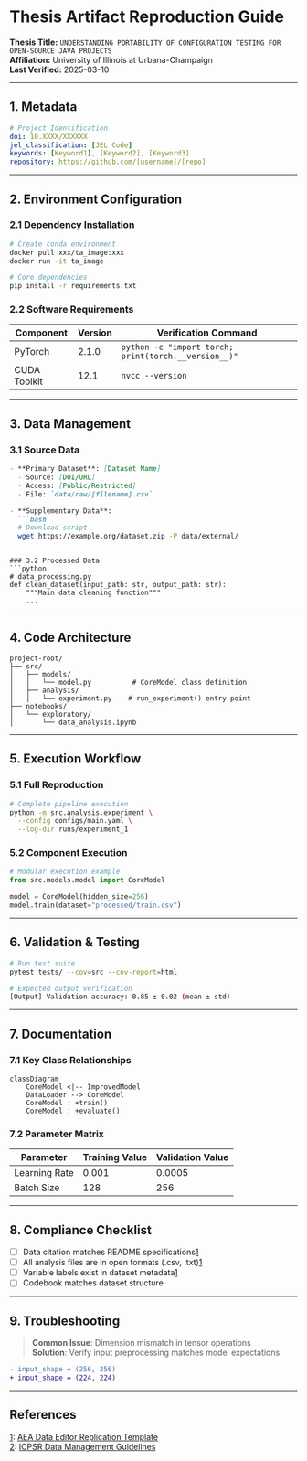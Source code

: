 # Thesis Artifact Reproduction Guide  
**Thesis Title:** `UNDERSTANDING PORTABILITY OF CONFIGURATION TESTING FOR OPEN-SOURCE JAVA PROJECTS`  
**Affiliation:** University of Illinois at Urbana-Champaign  
**Last Verified:** 2025-03-10  

---

## 1. Metadata  
```yaml
# Project Identification
doi: 10.XXXX/XXXXXX  
jel_classification: [JEL Code]  
keywords: [Keyword1], [Keyword2], [Keyword3]  
repository: https://github.com/[username]/[repo]  
```

---

## 2. Environment Configuration  
### 2.1 Dependency Installation  
```bash
# Create conda environment
docker pull xxx/ta_image:xxx
docker run -it ta_image

# Core dependencies
pip install -r requirements.txt
```

### 2.2 Software Requirements  
| Component       | Version  | Verification Command       |  
|-----------------|----------|----------------------------|  
| PyTorch         | 2.1.0    | `python -c "import torch; print(torch.__version__)"` |  
| CUDA Toolkit    | 12.1     | `nvcc --version`           |  

---

## 3. Data Management  
### 3.1 Source Data  
```markdown
- ​**Primary Dataset**: [Dataset Name]  
  - Source: [DOI/URL]  
  - Access: [Public/Restricted]  
  - File: `data/raw/[filename].csv`

- ​**Supplementary Data**:  
  ```bash
  # Download script
  wget https://example.org/dataset.zip -P data/external/
  ```
```

### 3.2 Processed Data  
```python
# data_processing.py
def clean_dataset(input_path: str, output_path: str):
    """Main data cleaning function"""
    ...
```

---

## 4. Code Architecture  
```text
project-root/
├── src/
│   ├── models/
│   │   └── model.py          # CoreModel class definition
│   ├── analysis/
│   │   └── experiment.py    # run_experiment() entry point
├── notebooks/
│   └── exploratory/
│       └── data_analysis.ipynb
```

---

## 5. Execution Workflow  
### 5.1 Full Reproduction  
```bash
# Complete pipeline execution
python -m src.analysis.experiment \
  --config configs/main.yaml \
  --log-dir runs/experiment_1
```

### 5.2 Component Execution  
```python
# Modular execution example
from src.models.model import CoreModel

model = CoreModel(hidden_size=256)
model.train(dataset="processed/train.csv")
```

---

## 6. Validation & Testing  
```bash
# Run test suite
pytest tests/ --cov=src --cov-report=html

# Expected output verification
[Output] Validation accuracy: 0.85 ± 0.02 (mean ± std)
```

---

## 7. Documentation  
### 7.1 Key Class Relationships  
```mermaid
classDiagram
    CoreModel <|-- ImprovedModel
    DataLoader --> CoreModel
    CoreModel : +train()
    CoreModel : +evaluate()
```

### 7.2 Parameter Matrix  
| Parameter       | Training Value | Validation Value |  
|-----------------|----------------|------------------|  
| Learning Rate   | 0.001          | 0.0005           |  
| Batch Size      | 128            | 256              |  

---

## 8. Compliance Checklist  
- [ ] Data citation matches README specifications[1](@ref)  
- [ ] All analysis files are in open formats (.csv, .txt)[1](@ref)  
- [ ] Variable labels exist in dataset metadata[1](@ref)  
- [ ] Codebook matches dataset structure  

---

## 9. Troubleshooting  
> ​**Common Issue**: Dimension mismatch in tensor operations  
> ​**Solution**: Verify input preprocessing matches model expectations  

```diff
- input_shape = (256, 256)
+ input_shape = (224, 224)
```

---

## References  
[1](@ref): [AEA Data Editor Replication Template](https://aeadataeditor.github.io/aea-de-guidance/)  
[2](@ref): [ICPSR Data Management Guidelines](https://www.icpsr.umich.edu)  
